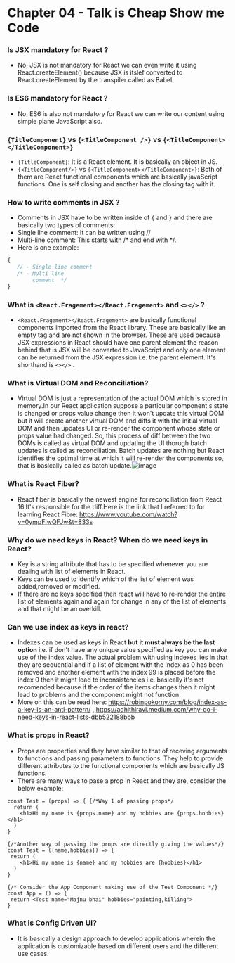 # Chapter 04 - Talk is Cheap Show me Code

### Is JSX mandatory for React ? 
- No, JSX is not mandatory for React we can even write it using React.createElement() because JSX is itslef converted to React.createElement by the transpiler called as Babel.

### Is ES6 mandatory for React ? 
- No, ES6 is also not mandatory for React we can write our content using simple plane JavaScript also.

### `{TitleComponent}` vs `{<TitleComponent />}` vs `{<TitleComponent></TitleComponent>}`
- `{TitleComponent}`: It is a React element. It is basically an object in JS.
- `{<TitleComponent/>}` vs `{<TitleComponent></TitleComponent>}`: Both of them are React functional components which are basically javaScript functions. One is self closing and another has the closing tag with it.  

### How to write comments in JSX ? 
- Comments in JSX have to be written inside of `{` and `}` and there are basically two types of comments:
- Single line comment: It can be written using // 
- Multi-line comment: This starts with /* and end with */.
- Here is one example: 

 ```jsx
 {
    // - Single line comment
    /* - Multi line 
         comment  */
} 
 ```
 ### What is `<React.Fragement></React.Fragement>` and `<></>` ?
- `<React.Fragement></React.Fragement>` are basically functional components imported from the React library. These are basically like an empty tag and are not shown in the browser. These are used because JSX expressions in React should have one parent element the reason behind that is JSX will be converted to JavaScript and only one element can be returned from the JSX expression i.e. the parent element. It's shorthand is `<></>` .

### What is Virtual DOM and Reconciliation? 
- Virtual DOM is just a representation of the actual DOM which is stored in memory.In our React application suppose a particular component's state is changed or props value change then it won't update this virtual DOM but it will create another virtual DOM and diffs it with the initial virtual DOM and then updates UI or re-render the component whose state or props value had changed. So, this process of diff between the two DOMs is called as virtual DOM and updating the UI thorugh batch updates is called as reconciliation. Batch updates are nothing but React identifies the optimal time at which it will re-render the components so, that is basically called as batch update.![image](https://user-images.githubusercontent.com/68496657/216110769-5f95329d-8fcd-4408-b1c4-befb89666118.png)

### What is React Fiber?
- React fiber is basically the newest engine for reconciliation from React 16.It's responsible for the diff.Here is the link that I referred to for learning React Fibre: https://www.youtube.com/watch?v=0ympFIwQFJw&t=833s

### Why do we need keys in React? When do we need keys in React?
- Key is a string attribute that has to be specified whenever you are dealing with list of elements in React. 
- Keys can be used to identify which of the list of element was added,removed or modified. 
- If there are no keys specified then react will have to re-render the entire list of elements again and again for change in any of the list of elements and that might be an overkill.

### Can we use index as keys in react? 
- Indexes can be used as keys in React **but it must always be the last option** i.e. if don't have any unique value specified as key you can make use of the index value. The actual problem with using indexes lies in that they are sequential and if a list of element with the index as 0 has been removed and another element with the index 99 is placed before the index 0 then it might lead to inconsistencies i.e. basically it's not recomended because if the order of the items changes then it might lead to problems and the component might not function. 
- More on this can be read here: https://robinpokorny.com/blog/index-as-a-key-is-an-anti-pattern/ , https://adhithiravi.medium.com/why-do-i-need-keys-in-react-lists-dbb522188bbb

### What is props in React? 
- Props are properties and they have similar to that of receving arguments to functions and passing parameters to functions. They help to provide different attributes to the functional components which are basically JS functions.
- There are many ways to pase a prop in React and they are, consider the below example: 
```React
const Test = (props) => { {/*Way 1 of passing props*/
  return (
    <h1>Hi my name is {props.name} and my hobbies are {props.hobbies}</h1>
  )
}

{/*Another way of passing the props are directly giving the values*/}
const Test = ({name,hobbies}) => {
 return (
    <h1>Hi my name is {name} and my hobbies are {hobbies}</h1>
  )
}

{/* Consider the App Component making use of the Test Component */}
const App = () => {
 return <Test name="Majnu bhai" hobbies="painting,killing">
}
```

### What is Config Driven UI?
- It is basically a design approach to develop applications wherein the application is customizable based on different users and the different use cases. 
